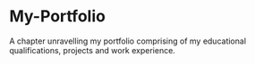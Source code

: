 # My-Portfolio
A chapter unravelling my portfolio comprising of my educational qualifications, projects and work experience.
